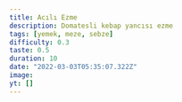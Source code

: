 ```yaml
---
title: Acılı Ezme
description: Domatesli kebap yancısı ezme
tags: [yemek, meze, sebze]
difficulty: 0.3
taste: 0.5
duration: 10
date: "2022-03-03T05:35:07.322Z"
image:
yt: []
---
```

